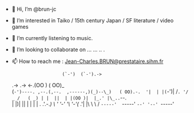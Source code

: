- 👋 Hi, I’m @brun-jc
- 👀 I’m interested in Taiko / 15th century Japan / SF literature / video games
- 🌱 I’m currently listening to music.
- 💞️ I’m looking to collaborate on ... ... .. .
- 📫 How to reach me : Jean-Charles.BRUN@prestataire.sihm.fr


                         (`-')  (`-').-> 
     .->        .->   <-.(OO )  ( OO)_   
(`-')----. ,--.(,--.  ,------,)(_)--\_)  
( OO).-.  '|  | |(`-')|   /`. '/    _ /  
( _) | |  ||  | |(OO )|  |_.' |\_..`--.  
 \|  |)|  ||  | | |  \|  .   .'.-._)   \ 
  '  '-'  '\  '-'(_ .'|  |\  \ \       / 
   `-----'  `-----'   `--' '--' `-----'  


<!---
brun-jc/brun-jc is a ✨ special ✨ repository because its `README.md` (this file) appears on your GitHub profile.
You can click the Preview link to take a look at your changes.
--->
